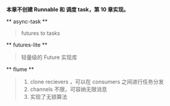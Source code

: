 
**本章不创建 Runnable 和 调度 task，第 10 章实现。**


** async-task **
> futures to tasks

** futures-lite **
> 轻量级的 Future 实现库


** flume **
> 1. clone recievers ，可以在 consumers 之间进行任务分发
> 2. channels 不限，可容纳无限消息
> 3. 实现了无锁算法




